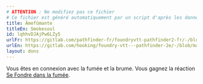 ```yaml
---
# ATTENTION : Ne modifiez pas ce fichier
# Ce fichier est généré automatiquement par un script d'après les données du module Foundry VTT officiel et de sa traduction
title: Âmefûmante
titleEn: Smokesoul
id: lqhhvDJAjPw6LZy5
urlFr: https://gitlab.com/pathfinder-fr/foundryvtt-pathfinder2-fr/-/blob/master/data/feats/lqhhvDJAjPw6LZy5.htm
urlEn: https://gitlab.com/hooking/foundry-vtt---pathfinder-2e/-/blob/master/packs/data/feats.db/smokesoul.json
layout: dons
---
```

Vous êtes en connexion avec la fumée et la brume. Vous gagnez la réaction [Se Fondre dans la fumée](../actions/se-fondre-dans-la-fûmée.html).
